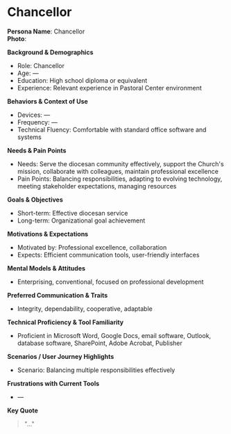 # Chancellor

**Persona Name**: Chancellor  
**Photo**:  

**Background & Demographics**  
- Role: Chancellor  
- Age: —  
- Education: High school diploma or equivalent  
- Experience: Relevant experience in Pastoral Center environment  

**Behaviors & Context of Use**  
- Devices: —  
- Frequency: —  
- Technical Fluency: Comfortable with standard office software and systems  

**Needs & Pain Points**  
- Needs: Serve the diocesan community effectively, support the Church's mission, collaborate with colleagues, maintain professional excellence  
- Pain Points: Balancing responsibilities, adapting to evolving technology, meeting stakeholder expectations, managing resources  

**Goals & Objectives**  
- Short-term: Effective diocesan service  
- Long-term: Organizational goal achievement  

**Motivations & Expectations**  
- Motivated by: Professional excellence, collaboration  
- Expects: Efficient communication tools, user-friendly interfaces  

**Mental Models & Attitudes**  
- Enterprising, conventional, focused on professional development  

**Preferred Communication & Traits**  
- Integrity, dependability, cooperative, adaptable  

**Technical Proficiency & Tool Familiarity**  
- Proficient in Microsoft Word, Google Docs, email software, Outlook, database software, SharePoint, Adobe Acrobat, Publisher  

**Scenarios / User Journey Highlights**  
- Scenario: Balancing multiple responsibilities effectively  

**Frustrations with Current Tools**  
- —  

**Key Quote**  
> "..."  